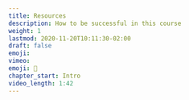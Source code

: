 ```yaml
---
title: Resources
description: How to be successful in this course
weight: 1
lastmod: 2020-11-20T10:11:30-02:00
draft: false
emoji: 
vimeo: 
emoji: 👶
chapter_start: Intro 
video_length: 1:42
---
```

